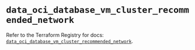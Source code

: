 # `data_oci_database_vm_cluster_recommended_network`

Refer to the Terraform Registry for docs: [`data_oci_database_vm_cluster_recommended_network`](https://registry.terraform.io/providers/oracle/oci/6.18.0/docs/data-sources/database_vm_cluster_recommended_network).
